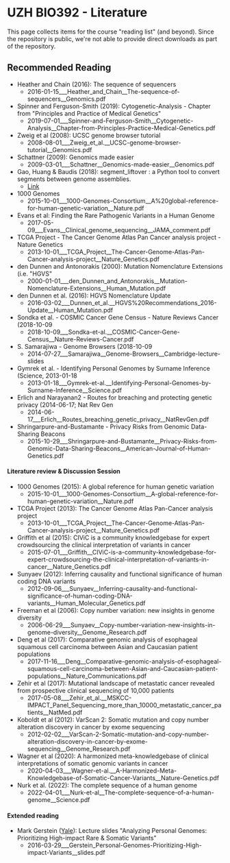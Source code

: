 # UZH BIO392 - Literature

This page collects items for the course "reading list" (and beyond). Since the repository is public, we're not able to provide direct downloads as part of the repository.

## Recommended Reading

* Heather and Chain (2016): The sequence of sequencers
    - 2016-01-15___Heather_and_Chain__The-sequence-of-sequencers__Genomics.pdf
* Spinner and Ferguson-Smith (2019): Cytogenetic-Analysis - Chapter from "Principles and Practice of Medical Genetics"
    - 2019-07-01___Spinner-and-Ferguson-Smith__Cytogenetic-Analysis__Chapter-from-Principles-Practice-Medical-Genetics.pdf
* Zweig et al (2008): UCSC genome browser tutorial
    - 2008-08-01___Zweig_et_al.__UCSC-genome-browser-tutorial__Genomics.pdf
* Schattner (2009): Genomics made easier
    - 2009-03-01___Schattner__Genomics-made-easier__Genomics.pdf
* Gao, Huang & Baudis (2018): segment_liftover : a Python tool to convert segments between genome assemblies.
    - [Link](https://info.baudisgroup.org/publications/2018-03-14-segment_liftover/)
* 1000 Genomes
    - 2015-10-01___1000-Genomes-Consortium__A%20global-reference-for-human-genetic-variation__Nature.pdf
* Evans et al: Finding the Rare Pathogenic Variants in a Human Genome
    - 2017-05-09___Evans__Clinical_genome_sequencing__JAMA_comment.pdf
* TCGA Project - The Cancer Genome Atlas Pan Cancer analysis project - Nature Genetics
    - 2013-10-01___TCGA_Project__The-Cancer-Genome-Atlas-Pan-Cancer-analysis-project__Nature_Genetics.pdf
* den Dunnen and Antonorakis (2000): Mutation Nomenclature Extensions (i.e. "HGVS"
    - 2000-01-01___den_Dunnen_and_Antonorakis__Mutation-Nomenclature-Extensions__Human_Mutation.pdf
* den Dunnen et al. (2016): HGVS Nomenclature Update
    - 2016-03-02___Dunnen_et_al.__HGVS%20Recommendations_2016-Update__Human_Mutation.pdf
* Sondka et al. - COSMIC Cancer Gene Census - Nature Reviews Cancer (2018-10-09
    - 2018-10-09___Sondka-et-al.__COSMIC-Cancer-Gene-Census__Nature-Reviews-Cancer.pdf
* S. Samarajiwa - Genome Browsers (2018-10-09
    - 2014-07-27___Samarajiwa__Genome-Browsers__Cambridge-lecture-slides
* Gymrek et al. - Identifying Personal Genomes by Surname Inference (Science, 2013-01-18
    - 2013-01-18___Gymrek-et-al.__Identifying-Personal-Genomes-by-Surname-Inference__Science.pdf
* Erlich and Narayanan2 - Routes for breaching and protecting genetic privacy (2014-06-17; Nat Rev Gen
    - 2014-06-17___Erlich__Routes_breaching_genetic_privacy__NatRevGen.pdf
* Shringarpure-and-Bustamante - Privacy Risks from Genomic Data-Sharing Beacons
    - 2015-10-29___Shringarpure-and-Bustamante__Privacy-Risks-from-Genomic-Data-Sharing-Beacons__American-Journal-of-Human-Genetics.pdf

#### Literature review & Discussion Session

* 1000 Genomes (2015): A global reference for human genetic variation
    - 2015-10-01___1000-Genomes-Consortium__A-global-reference-for-human-genetic-variation__Nature.pdf
* TCGA Project (2013): The Cancer Genome Atlas Pan-Cancer analysis project
    - 2013-10-01___TCGA_Project__The-Cancer-Genome-Atlas-Pan-Cancer-analysis-project__Nature_Genetics.pdf
* Griffith et al (2015): CIViC is a community knowledgebase for expert crowdsourcing the clinical interpretation of variants in cancer
    - 2015-07-01___Griffith__CIViC-is-a-community-knowledgebase-for-expert-crowdsourcing-the-clinical-interpretation-of-variants-in-cancer__Nature_Genetics.pdf
* Sunyaev (2012): Inferring causality and functional significance of human coding DNA variants
    - 2012-09-06___Sunyaev__Inferring-causality-and-functional-significance-of-human-coding-DNA-variants__Human_Molecular_Genetics.pdf
* Freeman et al (2006): Copy number variation: new insights in genome diversity
    - 2006-06-29___Sunyaev__Copy-number-variation-new-insights-in-genome-diversity__Genome_Research.pdf
* Deng et al (2017): Comparative genomic analysis of esophageal squamous cell carcinoma between Asian and Caucasian patient populations
    - 2017-11-16___Deng__Comparative-genomic-analysis-of-esophageal-squamous-cell-carcinoma-between-Asian-and-Caucasian-patient-populations__Nature_Communications.pdf
* Zehir et al (2017): Mutational landscape of metastatic cancer revealed from prospective clinical sequencing of 10,000 patients
    - 2017-05-08___Zehir_et_al.__MSKCC-IMPACT_Panel_Sequencing_more_than_10000_metastatic_cancer_patients__NatMed.pdf
* Koboldt et al (2012): VarScan 2: Somatic mutation and copy number alteration discovery in cancer by exome sequencing
    - 2012-02-02___VarScan-2-Somatic-mutation-and-copy-number-alteration-discovery-in-cancer-by-exome-sequencing__Genome_Research.pdf
* Wagner et al (2020): A harmonized meta-knowledgebase of clinical interpretations of somatic genomic variants in cancer
    - 2020-04-03___Wagner-et-al.__A-Harmonized-Meta-Knowledgebase-of-Somatic-Cancer-Variants__Nature-Genetics.pdf
* Nurk et al. (2022): The complete sequence of a human genome
    - 2022-04-01___Nurk-et-al__The-complete-sequence-of-a-human-genome__Science.pdf

#### Extended reading

* Mark Gerstein ([Yale](http://Lectures.GersteinLab.org)): Lecture slides "Analyzing Personal Genomes: Prioritizing High-impact Rare & Somatic Variants" 
    - 2016-03-29___Gerstein_Personal-Genomes-Prioritizing-High-impact-Variants__slides.pdf
